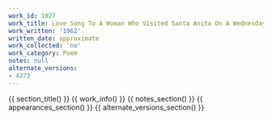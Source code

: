 ```yaml
---
work_id: 1927
work_title: Love Song To A Woman Who Visited Santa Anita On A Wednesday
work_written: '1962'
written_date: approximate
work_collected: 'no'
work_category: Poem
notes: null
alternate_versions:
- 4273
---
```


{{ section_title() }}
{{ work_info() }}
{{ notes_section() }}
{{ appearances_section() }}
{{ alternate_versions_section() }}